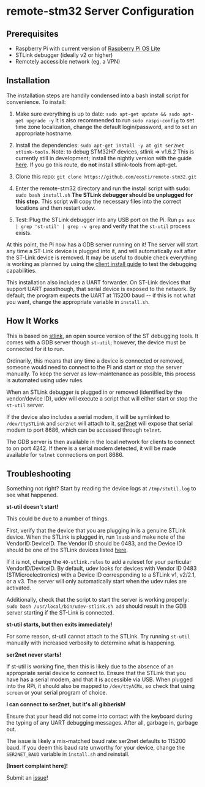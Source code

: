 # remote-stm32 Server Configuration #

## Prerequisites ##

* Raspberry Pi with current version of [Raspberry Pi OS Lite](https://www.raspberrypi.org/software/operating-systems/)
* STLink debugger (ideally v2 or higher)
* Remotely accessible network (eg. a VPN)

## Installation ##

The installation steps are handily condensed into a bash install script for convenience. 
To install:

1. Make sure everything is up to date: `sudo apt-get update && sudo apt-get upgrade -y`
It is also recommended to run `sudo raspi-config` to set time zone localization, change the default login/password, and to set an appropriate hostname.

2. Install the dependencies: `sudo apt-get install -y at git ser2net stlink-tools`. 
Note: to debug STM32H7 devices, stlink => v1.6.2
This is currently still in development; install the nightly version with the guide [here](https://github.com/stlink-org/stlink/blob/develop/doc/compiling.md#linux).
If you go this route, **do not** install stlink-tools from apt-get. 

3. Clone this repo: `git clone https://github.com/eosti/remote-stm32.git` 

4. Enter the remote-stm32 directory and run the install script with sudo: `sudo bash install.sh`
**The STLink debugger should be unplugged for this step.**
This script will copy the necessary files into the correct locations and then restart udev.

4. Test: Plug the STLink debugger into any USB port on the Pi. Run `ps aux | grep 'st-util' | grep -v grep` and verify that the `st-util` process exists.  

At this point, the Pi now has a GDB server running on it! 
The server will start any time a ST-Link device is plugged into it, and will automatically exit after the ST-Link device is removed.
It may be useful to double check everything is working as planned by using the [client install guide](client.md) to test the debugging capabilities.

This installation also includes a UART forwarder. 
On ST-Link devices that support UART passthough, that serial device is exposed to the network.
By default, the program expects the UART at 115200 baud -- if this is not what you want, change the appropriate variable in `install.sh`.

## How It Works ##

This is based on [stlink](https://github.com/stlink-org/stlink), an open source version of the ST debugging tools. 
It comes with a GDB server though `st-util`; however, the device must be connected for it to run.

Ordinarily, this means that any time a device is connected or removed, someone would need to connect to the Pi and start or stop the server manually.
To keep the server as low-maintenance as possible, this process is automated using udev rules. 

When an STLink debugger is plugged in or removed (identified by the vendor/device ID), udev will execute a script that will either start or stop the `st-util` server.

If the device also includes a serial modem, it will be symlinked to `/dev/ttySTLink` and `ser2net` will attach to it.
[ser2net](https://github.com/cminyard/ser2net) will expose that serial modem to port 8686, which can be accessed through `telnet`.

The GDB server is then available in the local network for clients to connect to on port 4242.
If there is a serial modem detected, it will be made available for `telnet` connections on port 8686.

## Troubleshooting ##

Something not right? Start by reading the device logs at `/tmp/stutil.log` to see what happened. 

**st-util doesn't start!**

This could be due to a number of things. 

First, verify that the device that you are plugging in is a genuine STLink device. 
When the STLink is plugged in, run `lsusb` and make note of the VendorID:DeviceID. 
The Vendor ID should be 0483, and the Device ID should be one of the STLink devices listed [here](https://usb-ids.gowdy.us/read/UD/0483). 

If it is not, change the `40-stlink.rules` to add a ruleset for your particular VendorID/DeviceID. 
By default, udev looks for devices with Vendor ID 0483 (STMicroelectronics) with a Device ID corresponding to a STLink v1, v2/2.1, or a v3. 
The server will only automatically start when the udev rules are activated. 

Additionally, check that the script to start the server is working properly: `sudo bash /usr/local/bin/udev-stlink.sh add` should result in the GDB server starting if the ST-Link is connected.

**st-util starts, but then exits immediately!**

For some reason, st-util cannot attach to the STLink. 
Try running `st-util` manually with increased verbosity to determine what is happening. 

**ser2net never starts!**

If st-util is working fine, then this is likely due to the absence of an appropriate serial device to connect to.
Ensure that the STLink that you have has a serial modem, and that it is accessible via USB.
When plugged into the RPi, it should also be mapped to `/dev/ttyACMx`, so check that using `screen` or your serial program of choice.

**I can connect to ser2net, but it's all gibberish!**

Ensure that your head did not come into contact with the keyboard during the typing of any UART debugging messages.
After all, garbage in, garbage out. 

The issue is likely a mis-matched baud rate: ser2net defaults to 115200 baud.
If you deem this baud rate unworthy for your device, change the `SER2NET_BAUD` variable in `install.sh` and reinstall. 

**[Insert complaint here]!**

Submit an [issue](https://github.com/eosti/remote-stm32/issues)!
